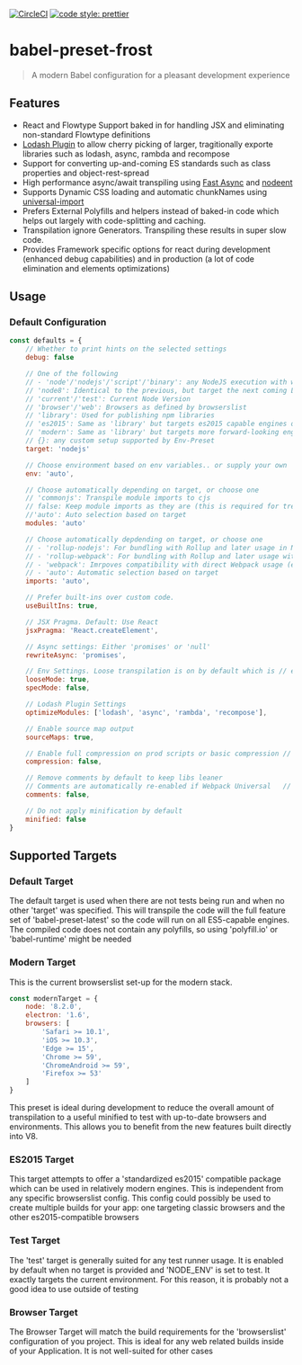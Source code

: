 [![CircleCI](https://circleci.com/gh/bummmble/babel-preset-frost.svg?style=svg)](https://circleci.com/gh/bummmble/babel-preset-frost)
[![code style: prettier](https://img.shields.io/badge/code_style-prettier-ff69b4.svg?style=flat-square)](https://github.com/prettier/prettier)
# babel-preset-frost

> A modern Babel configuration for a pleasant development experience

## Features

- React and Flowtype Support baked in for handling JSX and eliminating non-standard Flowtype definitions
- [Lodash Plugin](https://github.com/lodash/babel-plugin-lodash) to allow cherry picking of larger, tragitionally exporte libraries such as lodash, async, rambda and recompose
- Support for converting up-and-coming ES standards such as class properties and object-rest-spread
- High performance async/await transpiling using [Fast Async](https://github.com/MatAtBread/fast-async) and [nodeent](https://github.com/MatAtBread/nodent#performance)
- Supports Dynamic CSS loading and automatic chunkNames using [universal-import](https://github.com/faceyspacey/babel-plugin-universal-import)
- Prefers External Polyfills and helpers instead of baked-in code which helps out largely with code-splitting and caching.
- Transpilation ignore Generators. Transpiling these results in super slow code.
- Provides Framework specific options for react during development (enhanced debug capabilities) and in production (a lot of code elimination and elements optimizations)

## Usage

### Default Configuration

```js
const defaults = {
    // Whether to print hints on the selected settings
    debug: false

    // One of the following
    // - 'node'/'nodejs'/'script'/'binary': any NodeJS execution with wide support to the last LTS
    // 'node8': Identical to the previous, but target the next coming LTS (Node v8.0.0)
    // 'current'/'test': Current Node Version
    // 'browser'/'web': Browsers as defined by browserslist
    // 'library': Used for publishing npm libraries
    // 'es2015': Same as 'library' but targets es2015 capable engines only
    // 'modern': Same as 'library' but targets more forward-looking engines than es2015
    // {}: any custom setup supported by Env-Preset
    target: 'nodejs'

    // Choose environment based on env variables.. or supply your own
    env: 'auto',

    // Choose automatically depending on target, or choose one
    // 'commonjs': Transpile module imports to cjs
    // false: Keep module imports as they are (this is required for tree-shaking)
    //'auto': Auto selection based on target
    modules: 'auto'

    // Choose automatically depdending on target, or choose one
    // - 'rollup-nodejs': For bundling with Rollup and later usage in Node (e.g. binaries)
    // - 'rollup-webpack': For bundling with Rollup and later usage with Webpack (e.g. libraries)
    // - 'webpack': Imrpoves compatibility with direct Webpack usage (e.g. Applications)
    // - 'auto': Automatic selection based on target
    imports: 'auto',

    // Prefer built-ins over custom code.
    useBuiltIns: true,

    // JSX Pragma. Default: Use React
    jsxPragma: 'React.createElement',

    // Async settings: Either 'promises' or 'null'
    rewriteAsync: 'promises',

    // Env Settings. Loose transpilation is on by default which is // efficient, but not overly compliant. If you have issues, it // might be better to switch 'looseMode' off
    looseMode: true,
    specMode: false,

    // Lodash Plugin Settings
    optimizeModules: ['lodash', 'async', 'rambda', 'recompose'],

    // Enable source map output
    sourceMaps: true,

    // Enable full compression on prod scripts or basic compression // (e.g. dead-code) for libs or during development
    compression: false,

    // Remove comments by default to keep libs leaner
    // Comments are automatically re-enabled if Webpack Universal   // Imports are used so they have the correct chunkNames
    comments: false,

    // Do not apply minification by default
    minified: false
}
```

## Supported Targets

### Default Target

The default target is used when there are not tests being run and when no other 'target' was specified. This will transpile the code will the full feature set of 'babel-preset-latest' so the code will run on all ES5-capable engines. The compiled code does not contain any polyfills, so using 'polyfill.io' or 'babel-runtime' might be needed

### Modern Target

This is the current browserslist set-up for the modern stack.

```js
const modernTarget = {
    node: '8.2.0',
    electron: '1.6',
    browsers: [
        'Safari >= 10.1',
        'iOS >= 10.3',
        'Edge >= 15',
        'Chrome >= 59',
        'ChromeAndroid >= 59',
        'Firefox >= 53'
    ]
}
```
This preset is ideal during development to reduce the overall amount of transpilation to a useful minified to test with up-to-date browsers and environments. This allows you to benefit from the new features built directly into V8.

### ES2015 Target

This target attempts to offer a 'standardized es2015' compatible package which can be used in relatively modern engines. This is independent from any specific browserslist config. This config could possibly be used to create multiple builds for your app: one targeting classic browsers and the other es2015-compatible browsers

### Test Target

The 'test' target is generally suited for any test runner usage. It is enabled by default when no target is provided and 'NODE_ENV' is set to test. It exactly targets the current environment. For this reason, it is probably not a good idea to use outside of testing

### Browser Target

The Browser Target will match the build requirements for the 'browserslist' configuration of you project. This is ideal for any web related builds inside of your Application. It is not well-suited for other cases
